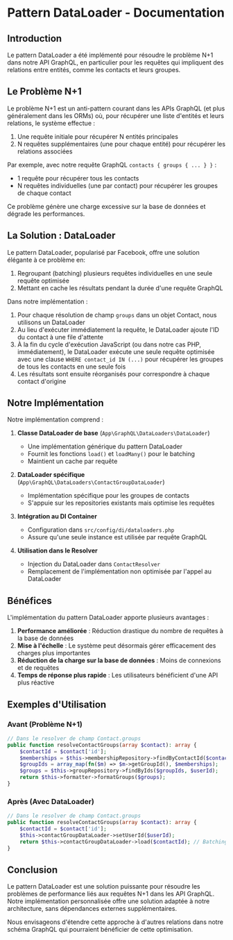 # Pattern DataLoader - Documentation

## Introduction

Le pattern DataLoader a été implémenté pour résoudre le problème N+1 dans notre API GraphQL, en particulier pour les requêtes qui impliquent des relations entre entités, comme les contacts et leurs groupes.

## Le Problème N+1

Le problème N+1 est un anti-pattern courant dans les APIs GraphQL (et plus généralement dans les ORMs) où, pour récupérer une liste d'entités et leurs relations, le système effectue :
1. Une requête initiale pour récupérer N entités principales
2. N requêtes supplémentaires (une pour chaque entité) pour récupérer les relations associées

Par exemple, avec notre requête GraphQL `contacts { groups { ... } }` :
- 1 requête pour récupérer tous les contacts
- N requêtes individuelles (une par contact) pour récupérer les groupes de chaque contact

Ce problème génère une charge excessive sur la base de données et dégrade les performances.

## La Solution : DataLoader

Le pattern DataLoader, popularisé par Facebook, offre une solution élégante à ce problème en:
1. Regroupant (batching) plusieurs requêtes individuelles en une seule requête optimisée
2. Mettant en cache les résultats pendant la durée d'une requête GraphQL

Dans notre implémentation :
1. Pour chaque résolution de champ `groups` dans un objet Contact, nous utilisons un DataLoader
2. Au lieu d'exécuter immédiatement la requête, le DataLoader ajoute l'ID du contact à une file d'attente
3. À la fin du cycle d'exécution JavaScript (ou dans notre cas PHP, immédiatement), le DataLoader exécute une seule requête optimisée avec une clause `WHERE contact_id IN (...)` pour récupérer les groupes de tous les contacts en une seule fois
4. Les résultats sont ensuite réorganisés pour correspondre à chaque contact d'origine

## Notre Implémentation

Notre implémentation comprend :

1. **Classe DataLoader de base** (`App\GraphQL\DataLoaders\DataLoader`)
   - Une implémentation générique du pattern DataLoader
   - Fournit les fonctions `load()` et `loadMany()` pour le batching
   - Maintient un cache par requête

2. **DataLoader spécifique** (`App\GraphQL\DataLoaders\ContactGroupDataLoader`)
   - Implémentation spécifique pour les groupes de contacts
   - S'appuie sur les repositories existants mais optimise les requêtes

3. **Intégration au DI Container**
   - Configuration dans `src/config/di/dataloaders.php`
   - Assure qu'une seule instance est utilisée par requête GraphQL

4. **Utilisation dans le Resolver**
   - Injection du DataLoader dans `ContactResolver`
   - Remplacement de l'implémentation non optimisée par l'appel au DataLoader

## Bénéfices

L'implémentation du pattern DataLoader apporte plusieurs avantages :

1. **Performance améliorée** : Réduction drastique du nombre de requêtes à la base de données
2. **Mise à l'échelle** : Le système peut désormais gérer efficacement des charges plus importantes
3. **Réduction de la charge sur la base de données** : Moins de connexions et de requêtes
4. **Temps de réponse plus rapide** : Les utilisateurs bénéficient d'une API plus réactive

## Exemples d'Utilisation

### Avant (Problème N+1)

```php
// Dans le resolver de champ Contact.groups
public function resolveContactGroups(array $contact): array {
    $contactId = $contact['id'];
    $memberships = $this->membershipRepository->findByContactId($contactId); // Une requête par contact
    $groupIds = array_map(fn($m) => $m->getGroupId(), $memberships);
    $groups = $this->groupRepository->findByIds($groupIds, $userId);
    return $this->formatter->formatGroups($groups);
}
```

### Après (Avec DataLoader)

```php
// Dans le resolver de champ Contact.groups
public function resolveContactGroups(array $contact): array {
    $contactId = $contact['id'];
    $this->contactGroupDataLoader->setUserId($userId);
    return $this->contactGroupDataLoader->load($contactId); // Batching automatique
}
```

## Conclusion

Le pattern DataLoader est une solution puissante pour résoudre les problèmes de performance liés aux requêtes N+1 dans les API GraphQL. Notre implémentation personnalisée offre une solution adaptée à notre architecture, sans dépendances externes supplémentaires.

Nous envisageons d'étendre cette approche à d'autres relations dans notre schéma GraphQL qui pourraient bénéficier de cette optimisation.